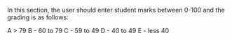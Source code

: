 In this section, the user should enter student marks between 0-100 and the grading is as follows:

   A > 79
   B - 60 to 79
   C - 59 to 49
   D - 40 to 49
   E - less 40